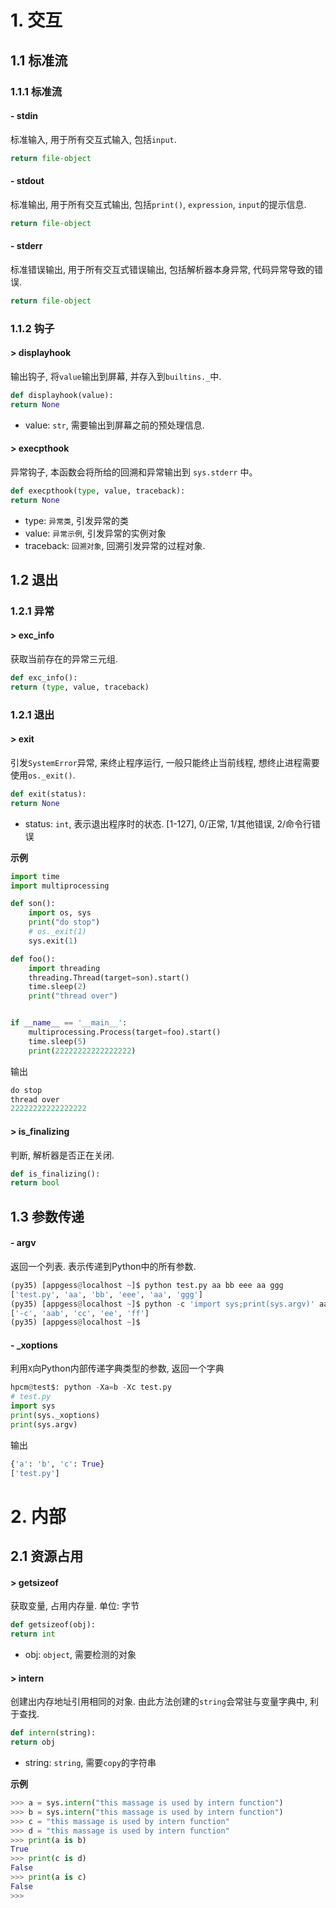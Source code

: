 # 1. 交互

## 1.1 标准流

### 1.1.1 标准流

#### - stdin

标准输入, 用于所有交互式输入, 包括`input`.

```python
return file-object
```

#### - stdout

标准输出, 用于所有交互式输出, 包括`print()`, `expression`, `input`的提示信息.

```python
return file-object
```

#### - stderr

标准错误输出, 用于所有交互式错误输出, 包括解析器本身异常, 代码异常导致的错误.

```python
return file-object
```

### 1.1.2 钩子

#### > displayhook

输出钩子, 将`value`输出到屏幕, 并存入到`builtins._`中.

```python
def displayhook(value):
return None
```

* value: `str`, 需要输出到屏幕之前的预处理信息.

#### > execpthook

异常钩子, 本函数会将所给的回溯和异常输出到 `sys.stderr` 中。

```python
def execpthook(type, value, traceback):
return None
```

* type: `异常类`, 引发异常的类
* value: `异常示例`, 引发异常的实例对象
* traceback: `回溯对象`, 回溯引发异常的过程对象. 

## 1.2 退出

### 1.2.1 异常

#### > exc_info

获取当前存在的异常三元组.

```python
def exc_info():
return (type, value, traceback)
```

### 1.2.1 退出

#### > exit

引发`SystemError`异常, 来终止程序运行, 一般只能终止当前线程, 想终止进程需要使用`os._exit()`.

```python
def exit(status):
return None
```

* status: `int`, 表示退出程序时的状态. [1-127], 0/正常, 1/其他错误, 2/命令行错误

**示例**

```python
import time
import multiprocessing

def son():
    import os, sys
    print("do stop")
    # os._exit(1)
    sys.exit(1)

def foo():
    import threading
    threading.Thread(target=son).start()
    time.sleep(2)
    print("thread over")


if __name__ == '__main__':
    multiprocessing.Process(target=foo).start()
    time.sleep(5)
    print(22222222222222222)

```

输出

```python
do stop
thread over
22222222222222222
```

#### > is_finalizing

判断, 解析器是否正在关闭.

```python
def is_finalizing():
return bool
```

## 1.3 参数传递

#### - argv

返回一个列表. 表示传递到Python中的所有参数. 

```python
(py35) [appgess@localhost ~]$ python test.py aa bb eee aa ggg
['test.py', 'aa', 'bb', 'eee', 'aa', 'ggg']
(py35) [appgess@localhost ~]$ python -c 'import sys;print(sys.argv)' aab cc ee ff
['-c', 'aab', 'cc', 'ee', 'ff']
(py35) [appgess@localhost ~]$ 
```

#### - \_xoptions

利用`X`向Python内部传递字典类型的参数, 返回一个字典

```python
hpcm@test$: python -Xa=b -Xc test.py
# test.py
import sys
print(sys._xoptions)
print(sys.argv)
```

输出

```python
{'a': 'b', 'c': True}
['test.py']
```

# 2. 内部

## 2.1 资源占用

#### > getsizeof

获取变量, 占用内存量. 单位: 字节

```python
def getsizeof(obj):
return int
```

* obj: `object`, 需要检测的对象

#### > intern

创建出内存地址引用相同的对象. 由此方法创建的`string`会常驻与变量字典中, 利于查找.

```python
def intern(string):
return obj
```

* string: `string`, 需要`copy`的字符串

**示例**

```python
>>> a = sys.intern("this massage is used by intern function")
>>> b = sys.intern("this massage is used by intern function")
>>> c = "this massage is used by intern function"
>>> d = "this massage is used by intern function"
>>> print(a is b)
True
>>> print(c is d)
False
>>> print(a is c)
False
>>>
```

